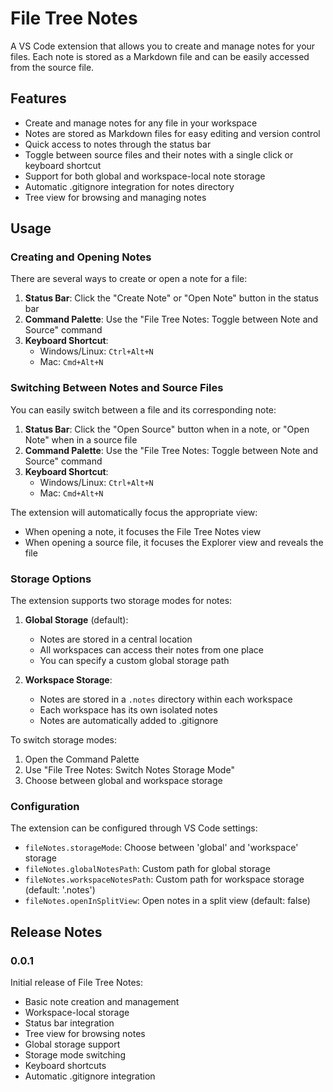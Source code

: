 # File Tree Notes

A VS Code extension that allows you to create and manage notes for your files. Each note is stored as a Markdown file and can be easily accessed from the source file.

## Features

- Create and manage notes for any file in your workspace
- Notes are stored as Markdown files for easy editing and version control
- Quick access to notes through the status bar
- Toggle between source files and their notes with a single click or keyboard shortcut
- Support for both global and workspace-local note storage
- Automatic .gitignore integration for notes directory
- Tree view for browsing and managing notes

## Usage

### Creating and Opening Notes

There are several ways to create or open a note for a file:

1. **Status Bar**: Click the "Create Note" or "Open Note" button in the status bar
2. **Command Palette**: Use the "File Tree Notes: Toggle between Note and Source" command
3. **Keyboard Shortcut**: 
   - Windows/Linux: `Ctrl+Alt+N`
   - Mac: `Cmd+Alt+N`

### Switching Between Notes and Source Files

You can easily switch between a file and its corresponding note:

1. **Status Bar**: Click the "Open Source" button when in a note, or "Open Note" when in a source file
2. **Command Palette**: Use the "File Tree Notes: Toggle between Note and Source" command
3. **Keyboard Shortcut**: 
   - Windows/Linux: `Ctrl+Alt+N`
   - Mac: `Cmd+Alt+N`

The extension will automatically focus the appropriate view:
- When opening a note, it focuses the File Tree Notes view
- When opening a source file, it focuses the Explorer view and reveals the file

### Storage Options

The extension supports two storage modes for notes:

1. **Global Storage** (default):
   - Notes are stored in a central location
   - All workspaces can access their notes from one place
   - You can specify a custom global storage path

2. **Workspace Storage**:
   - Notes are stored in a `.notes` directory within each workspace
   - Each workspace has its own isolated notes
   - Notes are automatically added to .gitignore



To switch storage modes:
1. Open the Command Palette
2. Use "File Tree Notes: Switch Notes Storage Mode"
3. Choose between global and workspace storage

### Configuration

The extension can be configured through VS Code settings:

- `fileNotes.storageMode`: Choose between 'global' and 'workspace' storage
- `fileNotes.globalNotesPath`: Custom path for global storage
- `fileNotes.workspaceNotesPath`: Custom path for workspace storage (default: '.notes')
- `fileNotes.openInSplitView`: Open notes in a split view (default: false)

## Release Notes

### 0.0.1

Initial release of File Tree Notes:
- Basic note creation and management
- Workspace-local storage
- Status bar integration
- Tree view for browsing notes
- Global storage support
- Storage mode switching
- Keyboard shortcuts
- Automatic .gitignore integration
